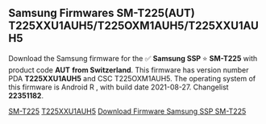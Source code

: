 <h2>Samsung Firmwares SM-T225(AUT) T225XXU1AUH5/T225OXM1AUH5/T225XXU1AUH5</h2>
Download the Samsung firmware for the ✅ <strong>Samsung SSP </strong> ⭐ <strong>SM-T225</strong> with product code <strong>AUT</strong> <strong> from Switzerland</strong>. This firmware has version number PDA <strong>T225XXU1AUH5</strong> and CSC T225OXM1AUH5. The operating system of this firmware is Android R , with build date 2021-08-27. Changelist <strong>22351182</strong>.


[SM-T225](https://samfirm.shop/samsung/model/SM-T225)
[T225XXU1AUH5](https://samfirm.shop/samsung/pda/T225XXU1AUH5)
[Download Firmware Samsung SSP SM-T225](https://samfirm.shop/samsung/firmware/451774)
